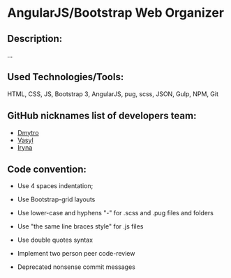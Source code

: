# AngularJS/Bootstrap Web Organizer

## Description:
...

## Used Technologies/Tools:
HTML, CSS, JS, Bootstrap 3, AngularJS, pug, scss, JSON, Gulp, NPM, Git

## GitHub nicknames list of developers team:
* [Dmytro](https://github.com/dmytro-revak)
* [Vasyl](https://github.com/Banderstadt)
* [Iryna](https://github.com/iriza7)

## Code convention:

* Use 4 spaces indentation;

* Use Bootstrap-grid layouts

* Use lower-case and hyphens "-" for .scss and .pug files and folders

* Use "the same line braces style" for .js files

* Use double quotes syntax

* Implement two person peer code-review

* Deprecated nonsense commit messages
